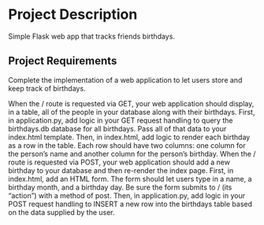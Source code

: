 # Project Description 

Simple Flask web app that tracks friends birthdays.

## Project Requirements

Complete the implementation of a web application to let users store and keep track of birthdays.

When the / route is requested via GET, your web application should display, in a table, all of the people in your database along with their birthdays.
First, in application.py, add logic in your GET request handling to query the birthdays.db database for all birthdays. Pass all of that data to your index.html template.
Then, in index.html, add logic to render each birthday as a row in the table. Each row should have two columns: one column for the person’s name and another column for the person’s birthday.
When the / route is requested via POST, your web application should add a new birthday to your database and then re-render the index page.
First, in index.html, add an HTML form. The form should let users type in a name, a birthday month, and a birthday day. Be sure the form submits to / (its “action”) with a method of post.
Then, in application.py, add logic in your POST request handling to INSERT a new row into the birthdays table based on the data supplied by the user.